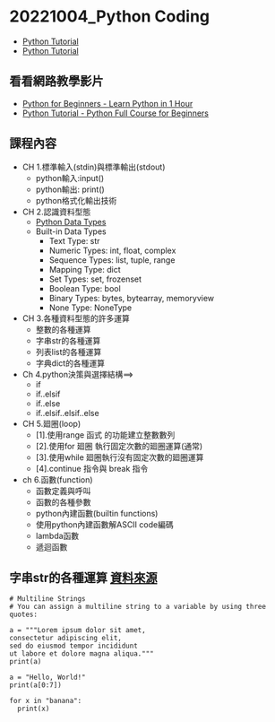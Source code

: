# 20221004_Python Coding
- [Python Tutorial](https://www.w3schools.com/python/)
- [Python Tutorial](https://www.tutorialspoint.com/python/index.htm)
## 看看網路教學影片
- [Python for Beginners - Learn Python in 1 Hour](https://www.youtube.com/watch?v=kqtD5dpn9C8&ab_channel=ProgrammingwithMosh)
- [Python Tutorial - Python Full Course for Beginners](https://www.youtube.com/watch?v=_uQrJ0TkZlc&ab_channel=ProgrammingwithMosh)

## 課程內容
- CH 1.標準輸入(stdin)與標準輸出(stdout)
  - python輸入:input()
  - python輸出: print()
  - python格式化輸出技術
- CH 2.認識資料型態
  - [Python Data Types](https://www.w3schools.com/python/python_datatypes.asp)
  - Built-in Data Types
    - Text Type:	str
    - Numeric Types:	int, float, complex
    - Sequence Types:	list, tuple, range
    - Mapping Type:	dict
    - Set Types:	set, frozenset
    - Boolean Type:	bool
    - Binary Types:	bytes, bytearray, memoryview
    - None Type:	NoneType
- CH 3.各種資料型態的許多運算
  - 整數的各種運算
  - 字串str的各種運算
  - 列表list的各種運算
  - 字典dict的各種運算
- Ch 4.python決策與選擇結構==>
  - if     
  - if..elsif     
  - if..else
  - if..elsif..elsif..else
- CH 5.廻圈(loop)
  - [1].使用range 函式 的功能建立整數數列
  - [2].使用for 廻圈 執行固定次數的廻圈運算(通常)
  - [3].使用while 廻圈執行沒有固定次數的廻圈運算
  - [4].continue 指令與 break 指令
- ch 6.函數(function)
  - 函數定義與呼叫
  - 函數的各種參數
  - python內建函數(builtin functions)
  - 使用python內建函數解ASCII code編碼
  - lambda函數
  - 遞迴函數

## 字串str的各種運算 [資料來源](https://www.w3schools.com/python/python_strings.asp)
```pthon
# Multiline Strings
# You can assign a multiline string to a variable by using three quotes:

a = """Lorem ipsum dolor sit amet,
consectetur adipiscing elit,
sed do eiusmod tempor incididunt
ut labore et dolore magna aliqua."""
print(a)
```

```pthon
a = "Hello, World!"
print(a[0:7])
```

```pthon
for x in "banana":
  print(x)
```

```pthon


```



```pthon


```

```pthon


```



```pthon


```

```pthon


```



```pthon


```

```pthon


```






